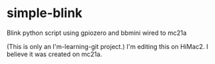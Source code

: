 # simple-blink
Blink python script using gpiozero and bbmini wired to mc21a

(This is only an I'm-learning-git project.) 
I'm editing this on HiMac2.  I believe it was created on mc21a.

